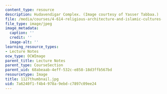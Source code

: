 ```yaml
---
content_type: resource
description: Hudavendigar Complex. (Image courtesy of Yasser Tabbaa.)
file: /media/courses/4-614-religious-architecture-and-islamic-cultures-fall-2002/7a6240f1f4b4978a9ebdc7897c09ee24_1127thumbnail.jpg
file_type: image/jpeg
image_metadata:
  caption: ''
  credit: ''
  image-alt: ''
learning_resource_types:
- Lecture Notes
ocw_type: OCWImage
parent_title: Lecture Notes
parent_type: CourseSection
parent_uid: 68abeaab-4eff-532c-e858-18d3ffb567bd
resourcetype: Image
title: 1127thumbnail.jpg
uid: 7a6240f1-f4b4-978a-9ebd-c7897c09ee24
---
```

